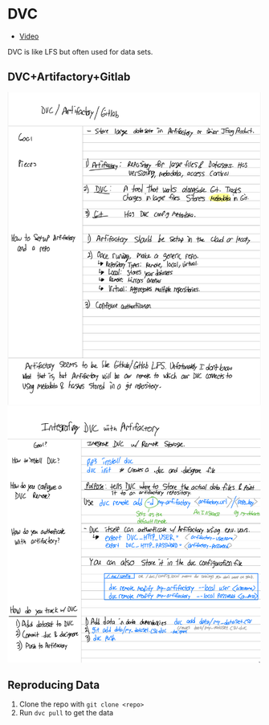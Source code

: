 # DVC
- [Video](https://www.youtube.com/watch?v=kLKBcPonMYw)

DVC is like LFS but often used for data sets.

## DVC+Artifactory+Gitlab
![img.png](dvcp1.png)
![img.png](dvcp2.png)

## Reproducing Data
1. Clone the repo with `git clone <repo>`
2. Run `dvc pull` to get the data
